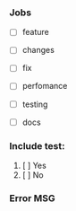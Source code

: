 ### Jobs 

* [ ] feature
* [ ] changes
* [ ] fix
* [ ] perfomance
* [ ] testing
* [ ] docs



### Include test:

1. [ ] Yes
2. [ ] No

### Error MSG
